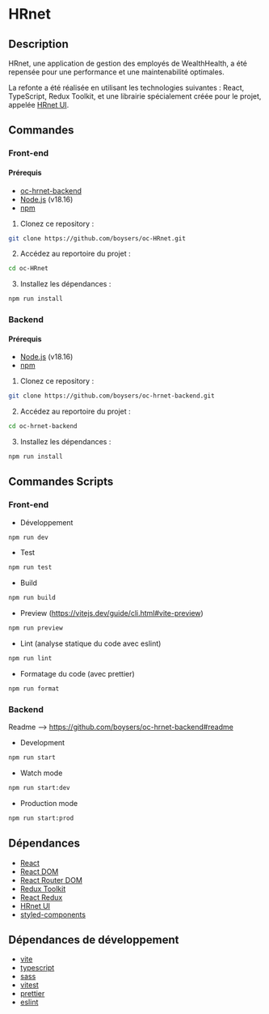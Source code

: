 # HRnet

## Description

HRnet, une application de gestion des employés de WealthHealth, a été repensée pour une performance et une maintenabilité optimales.

La refonte a été réalisée en utilisant les technologies suivantes : React, TypeScript, Redux Toolkit, et une librairie spécialement créée pour le projet, appelée [HRnet UI](https://www.npmjs.com/package/oc-hrnet-ui).

## Commandes

### Front-end

#### Prérequis

-   [oc-hrnet-backend](https://github.com/boysers/oc-hrnet-backend)
-   [Node.js](https://nodejs.org/) (v18.16)
-   [npm](https://www.npmjs.com/)

1. Clonez ce repository :

```bash
git clone https://github.com/boysers/oc-HRnet.git
```

2. Accédez au reportoire du projet :

```bash
cd oc-HRnet
```

3. Installez les dépendances :

```bash
npm run install
```

### Backend

#### Prérequis

-   [Node.js](https://nodejs.org/) (v18.16)
-   [npm](https://www.npmjs.com/)

1. Clonez ce repository :

```bash
git clone https://github.com/boysers/oc-hrnet-backend.git
```

2. Accédez au reportoire du projet :

```bash
cd oc-hrnet-backend
```

3. Installez les dépendances :

```bash
npm run install
```

## Commandes Scripts

### Front-end

-   Développement

```bash
npm run dev
```

-   Test

```bash
npm run test
```

-   Build

```bash
npm run build
```

-   Preview (https://vitejs.dev/guide/cli.html#vite-preview)

```bash
npm run preview
```

-   Lint (analyse statique du code avec eslint)

```bash
npm run lint
```

-   Formatage du code (avec prettier)

```bash
npm run format
```

### Backend

Readme --> https://github.com/boysers/oc-hrnet-backend#readme

-   Development

```bash
npm run start
```

-   Watch mode

```bash
npm run start:dev
```

-   Production mode

```bash
npm run start:prod
```

## Dépendances

-   [React](https://fr.react.dev/)
-   [React DOM](https://www.npmjs.com/package/react-dom)
-   [React Router DOM](https://reactrouter.com/en/main)
-   [Redux Toolkit](https://redux-toolkit.js.org/)
-   [React Redux](https://github.com/reduxjs/react-redux)
-   [HRnet UI](https://www.npmjs.com/package/oc-hrnet-ui)
-   [styled-components](https://styled-components.com/)

## Dépendances de développement

-   [vite](https://vitejs.dev/)
-   [typescript](https://www.typescriptlang.org/)
-   [sass](https://sass-lang.com/)
-   [vitest](https://vitest.dev/)
-   [prettier](https://prettier.io/)
-   [eslint](https://eslint.org/)
